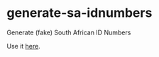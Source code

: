 # generate-sa-idnumbers
Generate (fake) South African ID Numbers

Use it [here](https://dj-louw.github.io/generate-sa-idnumbers/).
